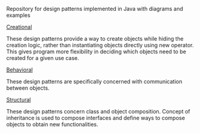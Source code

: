 Repository for design patterns implemented in Java with diagrams and examples

[Creational](https://github.com/kurkov/BasePatterns/tree/master/src/main/java/com/github/kurkov/basepatterns/creational)

These design patterns provide a way to create objects while hiding the creation logic, rather than instantiating objects directly using new operator. This gives program more flexibility in deciding which objects need to be created for a given use case.

[Behavioral](https://github.com/kurkov/BasePatterns/tree/master/src/main/java/com/github/kurkov/basepatterns/behavioral)

These design patterns are specifically concerned with communication between objects.

[Structural](https://github.com/kurkov/BasePatterns/tree/master/src/main/java/com/github/kurkov/basepatterns/structural) 

These design patterns concern class and object composition. Concept of inheritance is used to compose interfaces and define ways to compose objects to obtain new functionalities. 

